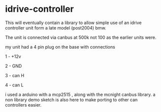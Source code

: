 # idrive-controller

This will eventually contain a library to allow simple use of an idrive controller unit form a late model (post2004) bmw. 

The unit is connected via canbus at 500k not 100 as the earlier units were.

my unit had a 4 pin plug on the base with connections 

1 - +12v

2 - GND

3 - can H

4 - can L

i used a arduino with a mcp2515 , along with the mcnight canbus library.
a non library demo sketch is also here to make porting to other can controllers easier.
